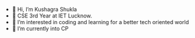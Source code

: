 - 👋 Hi, I’m Kushagra Shukla 
- 🚀 CSE 3rd Year at IET Lucknow.
- 👀 I’m interested in coding and learning for a better tech oriented world 
- 🌱 I’m currently into CP

<!---
kuspia/kuspia is a ✨ special ✨ repository because its `README.md` (this file) appears on your GitHub profile.
You can click the Preview link to take a look at your changes.
--->
